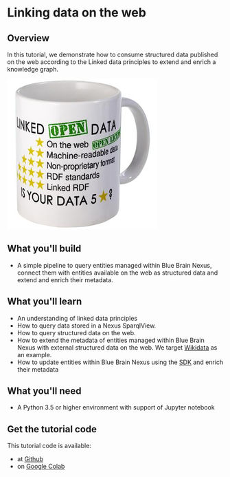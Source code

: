 # Linking data on the web

## Overview

In this tutorial, we demonstrate how to consume structured data published on the web according to the Linked data principles to extend and enrich a knowledge graph.



![linked-data](./assets/linked-data.jpg)


## What you'll build

* A simple pipeline to query entities managed within Blue Brain Nexus, connect them with entities available on the web as structured data and extend and enrich their metadata.

## What you'll learn

* An understanding of linked data principles
* How to query data stored in a Nexus SparqlView.
* How to query structured data on the web.
* How to extend the metadata of entities managed within Blue Brain Nexus with external structured data on the web. We target [Wikidata](https://www.wikidata.org/wiki/Wikidata:Main_Page) as an example.
* How to update entities within Blue Brain Nexus using the [SDK](https://github.com/BlueBrain/nexus-python-sdk) and enrich their metadata

## What you'll need
* A Python 3.5 or higher environment with support of Jupyter notebook

## Get the tutorial code

This tutorial code is available:

* at [Github](https://github.com/BlueBrain/nexus/blob/master/docs/src/main/paradox/docs/tutorial/notebooks/Linking%20data%20on%20the%20web.ipynb)
* on [Google Colab](https://colab.research.google.com/github/BlueBrain/nexus/blob/master/docs/src/main/paradox/docs/tutorial/notebooks/Linking%20data%20on%20the%20web.ipynb)
